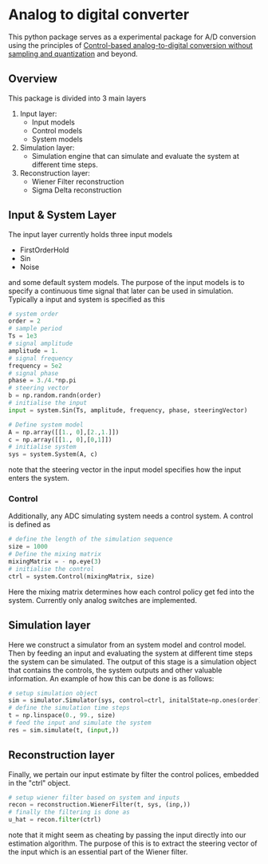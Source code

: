 # Analog to digital converter
This python package serves as a experimental package for A/D conversion
using the principles of [Control-based analog-to-digital conversion without sampling and quantization](http://ieeexplore.ieee.org/document/7308975/) and beyond.

## Overview
This package is divided into 3 main layers
1. Input layer:
	- Input models
	- Control models
	- System models
2. Simulation layer:
	- Simulation engine that can simulate and evaluate the system at different time
	steps.
3. Reconstruction layer:
	- Wiener Filter reconstruction
	- Sigma Delta reconstruction


## Input & System Layer
The input layer currently holds three input models
- FirstOrderHold
- Sin
- Noise

and some default system models.
The purpose of the input models is to specify a continuous time signal
that later can be used in simulation. Typically a input and system is specified as this
```python
# system order
order = 2
# sample period
Ts = 1e3
# signal amplitude
amplitude = 1.
# signal frequency
frequency = 5e2
# signal phase
phase = 3./4.*np.pi
# steering vector
b = np.random.randn(order)
# initialise the input
input = system.Sin(Ts, amplitude, frequency, phase, steeringVector)

# Define system model
A = np.array([[1., 0],[2.,1.]])
c = np.array([[1., 0],[0,1]])
# initialise system
sys = system.System(A, c)
```
note that the steering vector in the input model specifies how the input enters the system.

### Control
Additionally, any ADC simulating system needs a control system. A control is defined as
```python
# define the length of the simulation sequence
size = 1000
# Define the mixing matrix
mixingMatrix = - np.eye(3)
# initialise the control
ctrl = system.Control(mixingMatrix, size)
```
Here the mixing matrix determines how each control
policy get fed into the system. Currently only
analog switches are implemented.


## Simulation layer
Here we construct a simulator from an system model and control model. Then by
feeding an input and evaluating the system at different time steps the system can
be simulated. The output of this stage is a simulation object that contains the
controls, the system outputs and other valuable information. An example of how this can be done is
as follows:
```python
# setup simulation object
sim = simulator.Simulator(sys, control=ctrl, initalState=np.ones(order), options={})
# define the simulation time steps
t = np.linspace(0., 99., size)
# feed the input and simulate the system
res = sim.simulate(t, (input,))
```

## Reconstruction layer
Finally, we pertain our input estimate by filter the
control polices, embedded in the "ctrl" object.
```python
# setup wiener filter based on system and inputs
recon = reconstruction.WienerFilter(t, sys, (inp,))
# finally the filtering is done as
u_hat = recon.filter(ctrl)
```
note that it might seem as cheating by passing the input directly into our estimation algorithm. The
purpose of this is to extract the steering vector
of the input which is an essential part of the Wiener filter.
